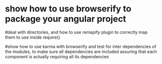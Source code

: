 # show how to use browserify to package your angular project

#deal with directories, and how to use remapify plugin to correctly map them to use inside require()

#show how to use karma with browserify and test for inter dependencies of the modules, to make sure all dependencies are included
assuring that each component is actually requiring all its dependencies

